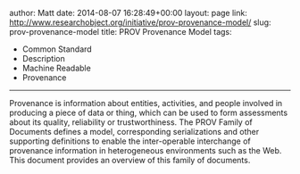 author: Matt
date: 2014-08-07 16:28:49+00:00
layout: page
link: http://www.researchobject.org/initiative/prov-provenance-model/
slug: prov-provenance-model
title: PROV Provenance Model
tags:
- Common Standard
- Description
- Machine Readable
- Provenance
---
Provenance is information about entities, activities, and people involved in producing a piece of data or thing, which can be used to form assessments about its quality, reliability or trustworthiness. The PROV Family of Documents defines a model, corresponding serializations and other supporting definitions to enable the inter-operable interchange of provenance information in heterogeneous environments such as the Web. This document provides an overview of this family of documents.
